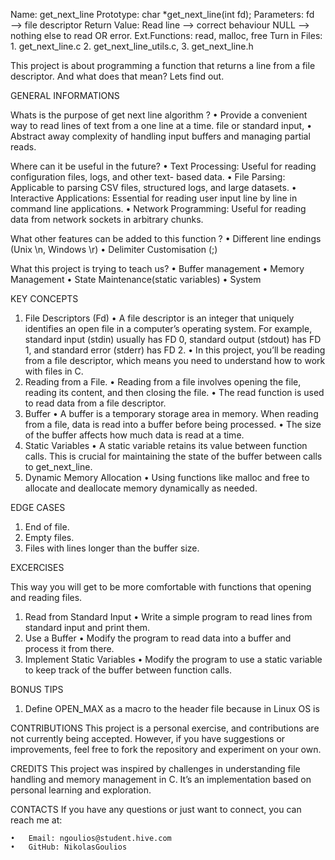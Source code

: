 Name: 			get_next_line
Prototype:		char *get_next_line(int fd);
Parameters:		fd —> file descriptor
Return Value: 	Read line —> correct behaviour
				NULL —> nothing else to read OR error.
Ext.Functions: 	read, malloc, free
Turn in Files: 	1. get_next_line.c
				2. get_next_line_utils.c,
				3. get_next_line.h

This project is about programming a function that returns a line from a file
descriptor. And what does that mean? Lets find out.

GENERAL INFORMATIONS

Whats is the purpose of get next line algorithm ?
	• Provide a convenient way to read lines of text from a one line at a time.
		file or standard input, 
	• Abstract away complexity of handling input buffers and managing partial reads.

Where can it be useful in the future?
	• Text Processing: Useful for reading configuration files, logs, and other text- based data.
	• File Parsing: Applicable to parsing CSV files, structured logs, and large datasets.
	• Interactive Applications: Essential for reading user input line by line in command line applications.
	• Network Programming: Useful for reading data from network sockets in arbitrary chunks.

What other features can be added to this function ?
	• Different line endings (Unix \n, Windows \r\)
	• Delimiter Customisation (;)

What this project is trying to teach us?
	• Buffer management
	• Memory Management
	• State Maintenance(static variables)
	• System
  
KEY CONCEPTS

1. File Descriptors (Fd)
   • A file descriptor is an integer that uniquely identifies an open file in a
		computer’s operating system. For example, standard input (stdin) usually has FD 0,
		standard output (stdout) has FD 1, and standard error (stderr) has FD 2.
   • In this project, you’ll be reading from a file descriptor, which means you need
		to understand how to work with files in C.
2. Reading from a File.
   • Reading from a file involves opening the file, reading its content, and then
		closing the file.
   • The read function is used to read data from a file descriptor.
3. Buffer
   • A buffer is a temporary storage area in memory. When reading from a file, data
		is read into a buffer before being processed.
   • The size of the buffer affects how much data is read at a time.
4. Static Variables
   • A static variable retains its value between function calls. This is
		crucial for maintaining the state of the buffer between calls to get_next_line.
5. Dynamic Memory Allocation
   • Using functions like malloc and free to allocate and deallocate memory
		dynamically as needed.
                                                 
   
EDGE CASES

1. End of file.
2. Empty files.
3. Files with lines longer than the buffer size.

EXCERCISES

This way you will get to be more comfortable with functions that opening and reading files.
1. Read from Standard Input
	• Write a simple program to read lines from standard input and print them.
2. Use a Buffer
	• Modify the program to read data into a buffer and process it from there.
3. Implement Static Variables
	• Modify the program to use a static variable to keep track of the buffer
 		between function calls.

BONUS TIPS 

 1. Define OPEN_MAX as a macro to the header file because in Linux OS is 


CONTRIBUTIONS
This project is a personal exercise, and contributions are not currently being accepted. However, if you have suggestions or improvements, feel free to fork the repository and experiment on your own.

CREDITS
This project was inspired by challenges in understanding file handling and memory management in C. It’s an implementation based on personal learning and exploration.

CONTACTS
If you have any questions or just want to connect, you can reach me at:

	•	Email: ngoulios@student.hive.com
	•	GitHub: NikolasGoulios
     
                               